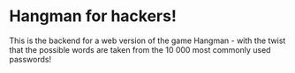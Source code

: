 <h1> Hangman for hackers! </h1>

<p>This is the backend for a web version of the game Hangman - with the twist that the possible words are taken from the 10 000 most commonly used passwords!</p>

